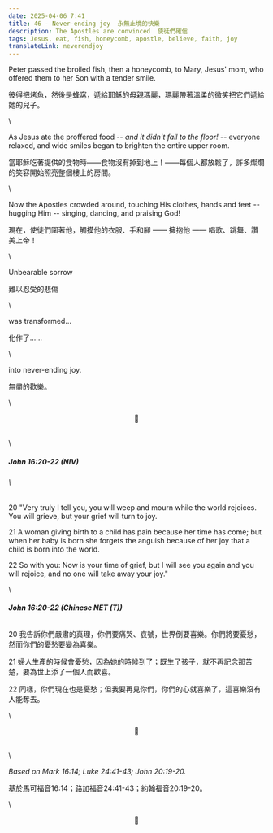 ```yaml
---
date: 2025-04-06 7:41
title: 46 - Never-ending joy  永無止境的快樂
description: The Apostles are convinced  使徒們確信
tags: Jesus, eat, fish, honeycomb, apostle, believe, faith, joy
translateLink: neverendjoy
---
```


Peter passed the broiled fish, then a honeycomb, to Mary, Jesus' mom, who offered them to her Son with a tender smile.

彼得把烤魚，然後是蜂窩，遞給耶穌的母親瑪麗，瑪麗帶著溫柔的微笑把它們遞給她的兒子。

\

As Jesus ate the proffered food -- *and it didn't fall to the floor!* -- everyone relaxed, and wide smiles began to brighten the entire upper room.

當耶穌吃著提供的食物時——食物沒有掉到地上！——每個人都放鬆了，許多燦爛的笑容開始照亮整個樓上的房間。

\

Now the Apostles crowded around, touching His clothes, hands and feet -- hugging Him -- singing, dancing, and praising God!

現在，使徒們圍著他，觸摸他的衣服、手和腳 —— 擁抱他 —— 唱歌、跳舞、讚美上帝！

\

Unbearable sorrow 

難以忍受的悲傷

\

was transformed...

化作了......

\

into never-ending joy. 

無盡的歡樂。

\

<center>💠</center>

\
\

##### *John 16:20-22 (NIV)*
###### \
20 "Very truly I tell you, you will weep and mourn while the world rejoices. You will grieve, but your grief will turn to joy.

21 A woman giving birth to a child has pain because her time has come; but when her baby is born she forgets the anguish because of her joy that a child is born into the world.

22 So with you: Now is your time of grief, but I will see you again and you will rejoice, and no one will take away your joy."

\

##### *John 16:20-22 (Chinese NET (T))*
###### 
20 我告訴你們嚴肅的真理，你們要痛哭、哀號，世界倒要喜樂。你們將要憂愁，然而你們的憂愁要變為喜樂。

21 婦人生產的時候會憂愁，因為她的時候到了；既生了孩子，就不再記念那苦楚，要為世上添了一個人而歡喜。

22 同樣，你們現在也是憂愁；但我要再見你們，你們的心就喜樂了，這喜樂沒有人能奪去。

\

<center>💠</center>

\
\

*Based on Mark 16:14; Luke 24:41-43; John 20:19-20.*

基於馬可福音16:14；路加福音24:41-43；約翰福音20:19-20。

\

<center>💠</center>